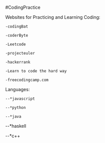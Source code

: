 #CodingPractice

Websites for Practicing and Learning Coding:

	-codingBat

	-coderByte

	-Leetcode
	
	-projecteuler

	-hackerrank	

	-Learn to code the hard way

	-freecodingcamp.com


Languages:
	
	--*javascript
	
	--*python
	
	--*java

  --*haskell	
	
  --*c++

